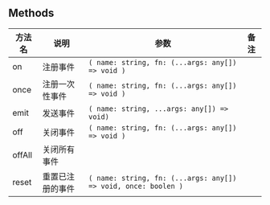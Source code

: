 ## Methods

| 方法名 | 说明 | 参数 | 备注 |
| --- | --- | --- | --- |
| on | 注册事件 | `( name: string, fn: (...args: any[]) => void )` | |
| once | 注册一次性事件 | `( name: string, fn: (...args: any[]) => void )` | |
| emit | 发送事件 | `( name: string, ...args: any[]) => void)` | |
| off | 关闭事件 | `( name: string, fn: (...args: any[]) => void )` | |
| offAll | 关闭所有事件 | | |
| reset | 重置已注册的事件 | `( name: string, fn: (...args: any[]) => void, once: boolen )` | |
